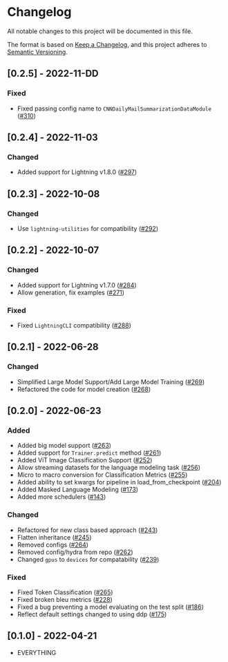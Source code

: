 # Changelog
All notable changes to this project will be documented in this file.

The format is based on [Keep a Changelog](https://keepachangelog.com/en/1.0.0/),
and this project adheres to [Semantic Versioning](https://semver.org/spec/v2.0.0.html).


## [0.2.5] - 2022-11-DD

### Fixed

- Fixed passing config name to `CNNDailyMailSummarizationDataModule` ([#310](https://github.com/Lightning-AI/lightning-transformers/pull/310))


## [0.2.4] - 2022-11-03

### Changed

- Added support for Lightning v1.8.0 ([#297](https://github.com/Lightning-AI/lightning-transformers/pull/297))


## [0.2.3] - 2022-10-08

### Changed

- Use `lightning-utilities` for compatibility ([#292](https://github.com/Lightning-AI/lightning-transformers/pull/292))


## [0.2.2] - 2022-10-07

### Changed

- Added support for Lightning v1.7.0 ([#284](https://github.com/Lightning-AI/lightning-transformers/pull/284))
- Allow generation, fix examples ([#271](https://github.com/Lightning-AI/lightning-transformers/pull/271))

### Fixed

- Fixed `LightningCLI` compatibility ([#288](https://github.com/Lightning-AI/lightning-transformers/pull/288))


## [0.2.1] - 2022-06-28

### Changed

- Simplified Large Model Support/Add Large Model Training  ([#269](https://github.com/Lightning-AI/lightning-transformers/pull/269))
- Refactored the code for model creation ([#268](https://github.com/Lightning-AI/lightning-transformers/pull/268))


## [0.2.0] - 2022-06-23

### Added

- Added big model support ([#263](https://github.com/Lightning-AI/lightning-transformers/pull/263))
- Added support for `Trainer.predict` method ([#261](https://github.com/Lightning-AI/lightning-transformers/pull/261))
- Added ViT Image Classification Support ([#252](https://github.com/Lightning-AI/lightning-transformers/pull/252))
- Allow streaming datasets for the language modeling task ([#256](https://github.com/Lightning-AI/lightning-transformers/pull/256))
- Micro to macro conversion for Classification Metrics ([#255](https://github.com/Lightning-AI/lightning-transformers/pull/255))
- Added ability to set kwargs for pipeline in load_from_checkpoint ([#204](https://github.com/Lightning-AI/lightning-transformers/pull/204))
- Added Masked Language Modeling ([#173](https://github.com/Lightning-AI/lightning-transformers/pull/173))
- Added more schedulers ([#143](https://github.com/Lightning-AI/lightning-transformers/pull/143))

### Changed

- Refactored for new class based approach ([#243](https://github.com/Lightning-AI/lightning-transformers/pull/243))
- Flatten inheritance ([#245](https://github.com/Lightning-AI/lightning-transformers/pull/245))
- Removed configs ([#264](https://github.com/Lightning-AI/lightning-transformers/pull/264))
- Removed config/hydra from repo ([#262](https://github.com/Lightning-AI/lightning-transformers/pull/262))
- Changed `gpus` to `devices` for compatability ([#239](https://github.com/Lightning-AI/lightning-transformers/pull/239))

### Fixed

- Fixed Token Classification ([#265](https://github.com/Lightning-AI/lightning-transformers/pull/265))
- Fixed broken bleu metrics ([#228](https://github.com/Lightning-AI/lightning-transformers/pull/228))
- Fixed a bug preventing a model evaluating on the test split ([#186](https://github.com/Lightning-AI/lightning-transformers/pull/186))
- Reflect default settings changed to using ddp ([#175](https://github.com/Lightning-AI/lightning-transformers/pull/175))


## [0.1.0] - 2022-04-21

- EVERYTHING
